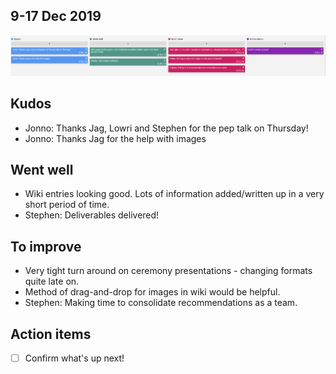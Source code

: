 ## 9-17 Dec 2019

[![Sprint 6 Retrospective board](uploads/retro/retro-6.png)](uploads/retro/retro-6.png)

## Kudos

- Jonno: Thanks Jag, Lowri and Stephen for the pep talk on Thursday!
- Jonno: Thanks Jag for the help with images

## Went well

- Wiki entries looking good. Lots of information added/written up in a very short period of time.
- Stephen: Deliverables delivered!

## To improve

- Very tight turn around on ceremony presentations - changing formats quite late on.
- Method of drag-and-drop for images in wiki would be helpful.
- Stephen: Making time to consolidate recommendations as a team.

## Action items

- [ ] Confirm what's up next!